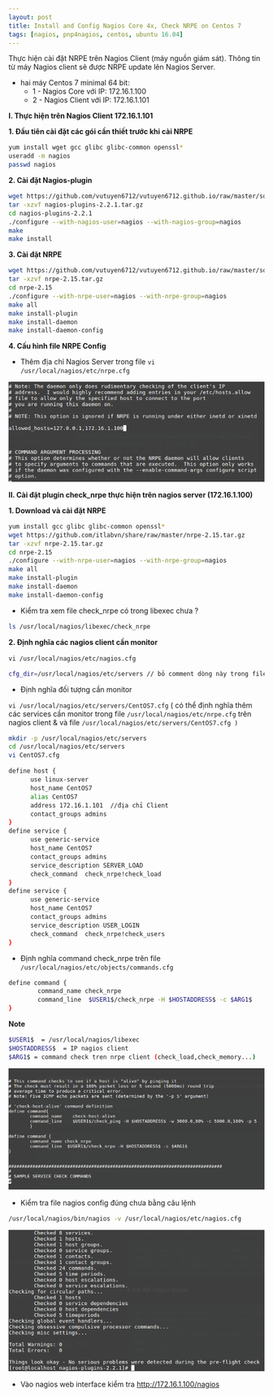 ```yaml
---
layout: post
title: Install and Config Nagios Core 4x, Check NRPE on Centos 7
tags: [nagios, pnp4nagios, centos, ubuntu 16.04]
---
```



Thực hiện cài đặt NRPE trên Nagios Client (máy nguồn giám sát). Thông tin từ máy Nagios client sẽ được NRPE update lên Nagios Server.

- hai máy Centos 7 minimal 64 bit:
  - 1 - Nagios Core với IP: 172.16.1.100
  - 2 - Nagios Client với IP: 172.16.1.101

**I. Thực hiện trên Nagios Client 172.16.1.101**

**1. Đầu tiên cài đặt các gói cần thiết trước khi cài NRPE**
```sh
yum install wget gcc glibc glibc-common openssl*
useradd -m nagios
passwd nagios  
```  

**2. Cài đặt Nagios-plugin**

```sh
wget https://github.com/vutuyen6712/vutuyen6712.github.io/raw/master/software/nagios-plugins-2.2.1.tar.gz
tar -xzvf nagios-plugins-2.2.1.tar.gz
cd nagios-plugins-2.2.1
./configure --with-nagios-user=nagios --with-nagios-group=nagios
make
make install
```

**3. Cài đặt NRPE**

```sh
wget https://github.com/vutuyen6712/vutuyen6712.github.io/raw/master/software/nrpe-2.15.tar.gz
tar -xzvf nrpe-2.15.tar.gz
cd nrpe-2.15
./configure --with-nrpe-user=nagios --with-nrpe-group=nagios
make all
make install-plugin
make install-daemon
make install-daemon-config
```

**4. Cấu hình file NRPE Config**

- Thêm địa chỉ Nagios Server trong file `vi /usr/local/nagios/etc/nrpe.cfg`

![image](../img/nagios4.png)



**II. Cài đặt plugin check_nrpe thực hiện trên nagios server (172.16.1.100)**

**1. Download và cài đặt NRPE**

```sh
yum install gcc glibc glibc-common openssl*
wget https://github.com/itlabvn/share/raw/master/nrpe-2.15.tar.gz
tar -xzvf nrpe-2.15.tar.gz
cd nrpe-2.15
./configure --with-nrpe-user=nagios --with-nrpe-group=nagios
make all
make install-plugin
make install-daemon
make install-daemon-config
```

- Kiểm tra xem file check_nrpe có trong libexec chưa ?

```sh
ls /usr/local/nagios/libexec/check_nrpe

```

**2. Định nghĩa  các nagios client cần monitor**

`vi /usr/local/nagios/etc/nagios.cfg`

```sh
cfg_dir=/usr/local/nagios/etc/servers // bỏ comment dòng này trong file nagios.cfg
```
- Định nghĩa đối tượng cần monitor

`vi /usr/local/nagios/etc/servers/CentOS7.cfg`  ( có thể định nghĩa thêm các services cần monitor trong file `/usr/local/nagios/etc/nrpe.cfg`  trên nagios client & và file `/usr/local/nagios/etc/servers/CentOS7.cfg )`

```sh
mkdir -p /usr/local/nagios/etc/servers
cd /usr/local/nagios/etc/servers
vi CentOS7.cfg
```

```sh
define host {
      use linux-server
      host_name CentOS7
      alias CentOS7
      address 172.16.1.101  //địa chỉ Client
      contact_groups admins
}
define service {
      use generic-service
      host_name CentOS7
      contact_groups admins
      service_description SERVER_LOAD
      check_command  check_nrpe!check_load
}
define service {
      use generic-service
      host_name CentOS7
      contact_groups admins
      service_description USER_LOGIN
      check_command  check_nrpe!check_users
}

```
- Định nghĩa command check_nrpe trên file `/usr/local/nagios/etc/objects/commands.cfg`

```sh
define command {
        command_name check_nrpe
        command_line  $USER1$/check_nrpe -H $HOSTADDRESS$ -c $ARG1$
}
```
**Note**
```sh
$USER1$  = /usr/local/nagios/libexec
$HOSTADDRESS$  = IP nagios client
$ARG1$ = command check tren nrpe client (check_load,check_memory...)
```
![image](../img/nagios5.png)

- Kiểm tra file nagios config đúng chưa bằng câu lệnh
```sh
/usr/local/nagios/bin/nagios -v /usr/local/nagios/etc/nagios.cfg
```
![image](../img/nagios2.png)

- Vào nagios web interface kiểm tra http://172.16.1.100/nagios
